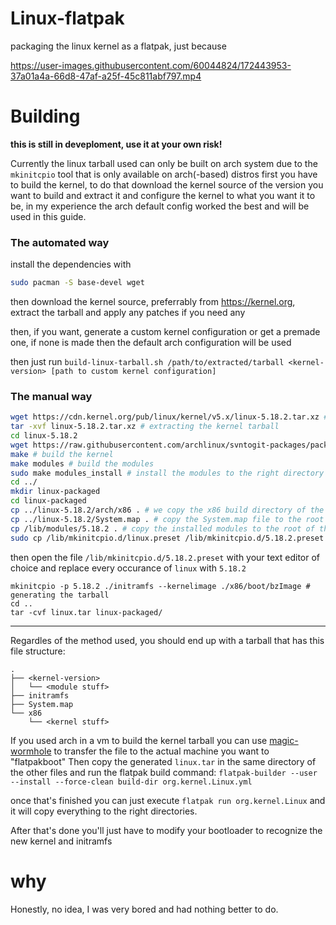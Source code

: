# Linux-flatpak
packaging the linux kernel as a flatpak, just because

https://user-images.githubusercontent.com/60044824/172443953-37a01a4a-66d8-47af-a25f-45c811abf797.mp4


# Building
__this is still in deveploment, use it at your own risk!__

Currently the linux tarball used can only be built on arch system due to the `mkinitcpio` tool that is only available on arch(-based) distros
first you have to build the kernel, to do that download the kernel source of the version you want to build and extract it and configure the kernel to what you want it to be, in my experience the arch default config worked the best and will be used in this guide.

### The automated way
install the dependencies with
```bash
sudo pacman -S base-devel wget
```
then download the kernel source, preferrably from https://kernel.org, extract the tarball and apply any patches if you need any

then, if you want, generate a custom kernel configuration or get a premade one, if none is made then the default arch configuration will be used

then just run `build-linux-tarball.sh /path/to/extracted/tarball <kernel-version> [path to custom kernel configuration]`

### The manual way

```bash
wget https://cdn.kernel.org/pub/linux/kernel/v5.x/linux-5.18.2.tar.xz #we grab the kernel source of linux-5.18.2 from kernel.org
tar -xvf linux-5.18.2.tar.xz # extracting the kernel tarball
cd linux-5.18.2
wget https://raw.githubusercontent.com/archlinux/svntogit-packages/packages/linux/trunk/config # downloading the arch config, skip this part if you have a custom kernel config
make # build the kernel
make modules # build the modules
sudo make modules_install # install the modules to the right directory
cd ../
mkdir linux-packaged
cd linux-packaged
cp ../linux-5.18.2/arch/x86 . # we copy the x86 build directory of the kernel source tree, this is the default for x86_64
cp ../linux-5.18.2/System.map . # copy the System.map file to the root of the kernel tarball
cp /lib/modules/5.18.2 . # copy the installed modules to the root of the kernel tarball
sudo cp /lib/mkinitcpio.d/linux.preset /lib/mkinitcpio.d/5.18.2.preset
```
then open the file `/lib/mkinitcpio.d/5.18.2.preset` with your text editor of choice and replace every occurance of `linux` with `5.18.2`
```
mkinitcpio -p 5.18.2 ./initramfs --kernelimage ./x86/boot/bzImage # generating the tarball
cd ..
tar -cvf linux.tar linux-packaged/
```

---
Regardles of the method used, you should end up with a tarball that has this file structure:
```
.
├── <kernel-version>
│   └── <module stuff>
├── initramfs
├── System.map
└── x86
    └── <kernel stuff>
```

If you used arch in a vm to build the kernel tarball you can use [magic-wormhole](https://github.com/magic-wormhole/magic-wormhole) to transfer the file to the actual machine you want to "flatpakboot"
Then copy the generated `linux.tar` in the same directory of the other files and run the flatpak build command:
`flatpak-builder --user --install --force-clean build-dir org.kernel.Linux.yml`

once that's finished you can just execute `flatpak run org.kernel.Linux` and it will copy everything to the right directories.

After that's done you'll just have to modify your bootloader to recognize the new kernel and initramfs

# why
Honestly, no idea, I was very bored and had nothing better to do.
